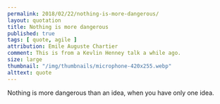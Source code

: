 ```yaml
---
permalink: 2018/02/22/nothing-is-more-dangerous/
layout: quotation
title: Nothing is more dangerous
published: true
tags: [ quote, agile ]
attribution: Emile Auguste Chartier
comment: This is from a Kevlin Henney talk a while ago.
size: large
thumbnail: "/img/thumbnails/microphone-420x255.webp"
alttext: quote
---
```


Nothing is more dangerous than an idea, when you have only one idea.
